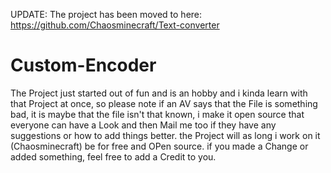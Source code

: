 UPDATE: The project has been moved to here: https://github.com/Chaosminecraft/Text-converter

# Custom-Encoder
The Project just started out of fun and is an hobby and i kinda learn with that Project at once,
so please note if an AV says that the File is something bad, it is maybe that the file isn't that known,
i make it open source that everyone can have a Look and then Mail me too if they have any suggestions or how to add things better.
the Project will as long i work on it (Chaosminecraft) be for free and OPen source. if you made a Change or added something, feel free to add a Credit to you.
